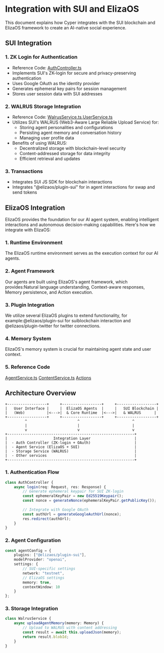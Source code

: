# Integration with SUI and ElizaOS

This document explains how Cyper integrates with the SUI blockchain and ElizaOS framework to create an AI-native social experience.

## SUI Integration

### 1. ZK Login for Authentication
- Reference Code: [AuthController.ts](https://github.com/CyperAI/cyper-sui/blob/main/src/controllers/AuthController.ts)
- Implements SUI's ZK-login for secure and privacy-preserving authentication
- Uses Google OAuth as the identity provider
- Generates ephemeral key pairs for session management
- Stores user session data with SUI addresses

### 2. WALRUS Storage Integration
- Reference Code: [WalrusService.ts](https://github.com/CyperAI/cyper-sui/blob/main/src/storage/WalrusService.ts),[UserService.ts](https://github.com/CyperAI/cyper-sui/blob/main/src/services/UserService.ts)
- Utilizes SUI's WALRUS (Web3-Aware Large Reliable Upload Service) for:
  - Storing agent personalities and configurations
  - Persisting agent memory and conversation history
  - Managing user profile data
- Benefits of using WALRUS:
  - Decentralized storage with blockchain-level security
  - Content-addressed storage for data integrity
  - Efficient retrieval and updates

### 3. Transactions
- Integrates SUI JS SDK for blockchain interactions
- Integrates "@elizaos/plugin-sui" for in agent interactions for swap and send tokens

## ElizaOS Integration

ElizaOS provides the foundation for our AI agent system, enabling intelligent interactions and autonomous decision-making capabilities. Here's how we integrate with ElizaOS:

### 1. Runtime Environment

The ElizaOS runtime environment serves as the execution context for our AI agents.

### 2. Agent Framework

Our agents are built using ElizaOS's agent framework, which provides:Natural language understanding, Context-aware responses, Memory persistence, and Action execution.

### 3. Plugin Integration

We utilize several ElizaOS plugins to extend functionality, for example:@elizaos/plugin-sui for suiblockchain interaction and @elizaos/plugin-twitter for twitter connections.

### 4. Memory System

ElizaOS's memory system is crucial for maintaining agent state and user context.

### 5. Reference Code
[AgentService.ts](https://github.com/CyperAI/cyper-sui/blob/main/src/services/AgentService.ts)
[ContentService.ts](https://github.com/CyperAI/cyper-sui/blob/main/src/services/ContentService.ts)
[Actions](https://github.com/CyperAI/cyper-sui/blob/main/src/services/actions)



## Architecture Overview

```
+------------------+     +------------------+     +------------------+
|   User Interface |     |  ElizaOS Agents  |     |   SUI Blockchain |
|   (Web)          |<--->|  & Core Runtime  |<--->|   & WALRUS      |
+------------------+     +------------------+     +------------------+
         ^                       ^                        ^
         |                       |                        |
         v                       v                        v
+----------------------------------------------------------+
|                     Integration Layer                    |
|  - Auth Controller (ZK-login + OAuth)                    |
|  - Agent Service (ElizaOS + SUI)                         |
|  - Storage Service (WALRUS)                              |
|  - Other services                                        |
+----------------------------------------------------------+
```


### 1. Authentication Flow
```typescript
class AuthController {
    async login(req: Request, res: Response) {
        // Generate ephemeral keypair for SUI ZK-login
        const ephemeralKeyPair = new Ed25519Keypair();
        const nonce = generateNonce(ephemeralKeyPair.getPublicKey());
        
        // Integrate with Google OAuth
        const authUrl = generateGoogleAuthUrl(nonce);
        res.redirect(authUrl);
    }
}
```

### 2. Agent Configuration
```typescript
const agentConfig = {
    plugins: ["@elizaos/plugin-sui"],
    modelProvider: "openai",
    settings: {
        // SUI-specific settings
        network: "testnet",
        // ElizaOS settings
        memory: true,
        contextWindow: 10
    }
};
```

### 3. Storage Integration
```typescript
class WalrusService {
    async uploadAgentMemory(memory: Memory) {
        // Upload to WALRUS with content addressing
        const result = await this.uploadJson(memory);
        return result.blobId;
    }
}